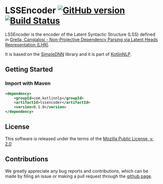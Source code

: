 # LSSEncoder [![GitHub version](https://badge.fury.io/gh/KotlinNLP%2FLSSEncoder.svg)](https://badge.fury.io/gh/KotlinNLP%2FLSSEncoder) [![Build Status](https://travis-ci.org/KotlinNLP/LSSEncoder.svg?branch=master)](https://travis-ci.org/KotlinNLP/LSSEncoder)

LSSEncoder is the encoder of the Latent Syntactic Structure (LSS) defined in 
[Grella, Cangialosi - Non-Projective Dependency Parsing via Latent Heads Representation (LHR)](https://arxiv.org/abs/1802.02116 "arXiv.org - Non-Projective Dependency Parsing via Latent Heads Representation (LHR)").

It is based on the [SimpleDNN](https://github.com/kotlinnlp/SimpleDNN "SimpleDNN on GitHub") library
and it is part of [KotlinNLP](http://kotlinnlp.com/ "KotlinNLP").


## Getting Started

### Import with Maven

```xml
<dependency>
    <groupId>com.kotlinnlp</groupId>
    <artifactId>lssencoder</artifactId>
    <version>0.1.0</version>
</dependency>
```


## License

This software is released under the terms of the 
[Mozilla Public License, v. 2.0](https://mozilla.org/MPL/2.0/ "Mozilla Public License, v. 2.0")


## Contributions

We greatly appreciate any bug reports and contributions, which can be made by filing an issue or making a pull 
request through the [github page](https://github.com/kotlinnlp/LSSEncoder "LSSEncoder on GitHub").
